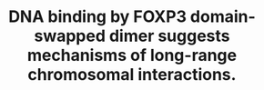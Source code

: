 ---
layout: page
title: " DNA binding by FOXP3 domain-swapped dimer suggests mechanisms of long-range chromosomal interactions."
breadcrumb: true
categories:
    - publication
## publication related information
pub:
    authors: " Yongheng Chen, Chunxia Chen, Zhe Zhang, Chun-Chi Liu, Matthew E. Johnson, Celso A. Espinoza, Lee E. Edsall, Bing Ren, Xianghong Jasmine Zhou, Struan F. A. Grant, Andrew D. Wells,  Lin Chen"
    journal: " Nucleic acids research"
    date: 2015-01
    doi:  10.1093/nar/gku1373
    volume:  43
    pages:  1268--1282
    number:  2
    abstract: " FOXP3 is a lineage-specific transcription factor that is required for regulatory  T cell development and function. In this study, we determined the crystal structure of the FOXP3 forkhead domain bound to DNA. The structure reveals that FOXP3 can form a stable domain-swapped dimer to bridge DNA in the absence of cofactors, suggesting that FOXP3 may play a role in long-range gene interactions. To test this hypothesis, we used circular chromosome conformation capture coupled with high throughput sequencing (4C-seq) to analyze FOXP3-dependent genomic contacts around a known FOXP3-bound locus, Ptpn22. Our studies reveal that FOXP3  induces significant changes in the chromatin contacts between the Ptpn22 locus and other Foxp3-regulated genes, reflecting a mechanism by which FOXP3 reorganizes the genome architecture to coordinate the expression of its target genes. Our results suggest that FOXP3 mediates long-range chromatin interactions  as part of its mechanisms to regulate specific gene expression in regulatory T cells.,"
---